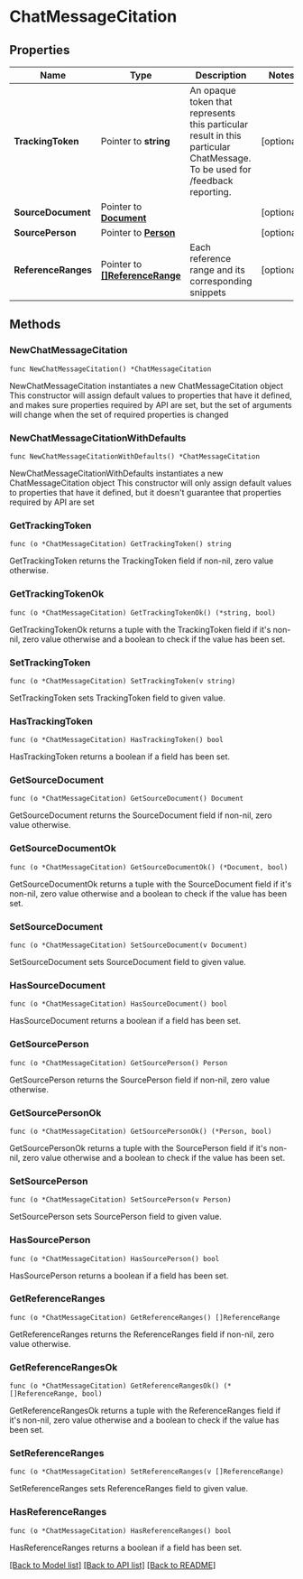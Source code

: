 # ChatMessageCitation

## Properties

Name | Type | Description | Notes
------------ | ------------- | ------------- | -------------
**TrackingToken** | Pointer to **string** | An opaque token that represents this particular result in this particular ChatMessage. To be used for /feedback reporting. | [optional] 
**SourceDocument** | Pointer to [**Document**](Document.md) |  | [optional] 
**SourcePerson** | Pointer to [**Person**](Person.md) |  | [optional] 
**ReferenceRanges** | Pointer to [**[]ReferenceRange**](ReferenceRange.md) | Each reference range and its corresponding snippets | [optional] 

## Methods

### NewChatMessageCitation

`func NewChatMessageCitation() *ChatMessageCitation`

NewChatMessageCitation instantiates a new ChatMessageCitation object
This constructor will assign default values to properties that have it defined,
and makes sure properties required by API are set, but the set of arguments
will change when the set of required properties is changed

### NewChatMessageCitationWithDefaults

`func NewChatMessageCitationWithDefaults() *ChatMessageCitation`

NewChatMessageCitationWithDefaults instantiates a new ChatMessageCitation object
This constructor will only assign default values to properties that have it defined,
but it doesn't guarantee that properties required by API are set

### GetTrackingToken

`func (o *ChatMessageCitation) GetTrackingToken() string`

GetTrackingToken returns the TrackingToken field if non-nil, zero value otherwise.

### GetTrackingTokenOk

`func (o *ChatMessageCitation) GetTrackingTokenOk() (*string, bool)`

GetTrackingTokenOk returns a tuple with the TrackingToken field if it's non-nil, zero value otherwise
and a boolean to check if the value has been set.

### SetTrackingToken

`func (o *ChatMessageCitation) SetTrackingToken(v string)`

SetTrackingToken sets TrackingToken field to given value.

### HasTrackingToken

`func (o *ChatMessageCitation) HasTrackingToken() bool`

HasTrackingToken returns a boolean if a field has been set.

### GetSourceDocument

`func (o *ChatMessageCitation) GetSourceDocument() Document`

GetSourceDocument returns the SourceDocument field if non-nil, zero value otherwise.

### GetSourceDocumentOk

`func (o *ChatMessageCitation) GetSourceDocumentOk() (*Document, bool)`

GetSourceDocumentOk returns a tuple with the SourceDocument field if it's non-nil, zero value otherwise
and a boolean to check if the value has been set.

### SetSourceDocument

`func (o *ChatMessageCitation) SetSourceDocument(v Document)`

SetSourceDocument sets SourceDocument field to given value.

### HasSourceDocument

`func (o *ChatMessageCitation) HasSourceDocument() bool`

HasSourceDocument returns a boolean if a field has been set.

### GetSourcePerson

`func (o *ChatMessageCitation) GetSourcePerson() Person`

GetSourcePerson returns the SourcePerson field if non-nil, zero value otherwise.

### GetSourcePersonOk

`func (o *ChatMessageCitation) GetSourcePersonOk() (*Person, bool)`

GetSourcePersonOk returns a tuple with the SourcePerson field if it's non-nil, zero value otherwise
and a boolean to check if the value has been set.

### SetSourcePerson

`func (o *ChatMessageCitation) SetSourcePerson(v Person)`

SetSourcePerson sets SourcePerson field to given value.

### HasSourcePerson

`func (o *ChatMessageCitation) HasSourcePerson() bool`

HasSourcePerson returns a boolean if a field has been set.

### GetReferenceRanges

`func (o *ChatMessageCitation) GetReferenceRanges() []ReferenceRange`

GetReferenceRanges returns the ReferenceRanges field if non-nil, zero value otherwise.

### GetReferenceRangesOk

`func (o *ChatMessageCitation) GetReferenceRangesOk() (*[]ReferenceRange, bool)`

GetReferenceRangesOk returns a tuple with the ReferenceRanges field if it's non-nil, zero value otherwise
and a boolean to check if the value has been set.

### SetReferenceRanges

`func (o *ChatMessageCitation) SetReferenceRanges(v []ReferenceRange)`

SetReferenceRanges sets ReferenceRanges field to given value.

### HasReferenceRanges

`func (o *ChatMessageCitation) HasReferenceRanges() bool`

HasReferenceRanges returns a boolean if a field has been set.


[[Back to Model list]](../README.md#documentation-for-models) [[Back to API list]](../README.md#documentation-for-api-endpoints) [[Back to README]](../README.md)


